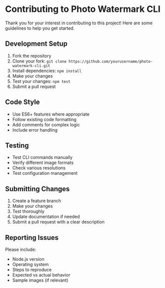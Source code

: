 # Contributing to Photo Watermark CLI

Thank you for your interest in contributing to this project! Here are some guidelines to help you get started.

## Development Setup

1. Fork the repository
2. Clone your fork: `git clone https://github.com/yourusername/photo-watermark-cli.git`
3. Install dependencies: `npm install`
4. Make your changes
5. Test your changes: `npm test`
6. Submit a pull request

## Code Style

- Use ES6+ features where appropriate
- Follow existing code formatting
- Add comments for complex logic
- Include error handling

## Testing

- Test CLI commands manually
- Verify different image formats
- Check various resolutions
- Test configuration management

## Submitting Changes

1. Create a feature branch
2. Make your changes
3. Test thoroughly
4. Update documentation if needed
5. Submit a pull request with a clear description

## Reporting Issues

Please include:
- Node.js version
- Operating system
- Steps to reproduce
- Expected vs actual behavior
- Sample images (if relevant)
